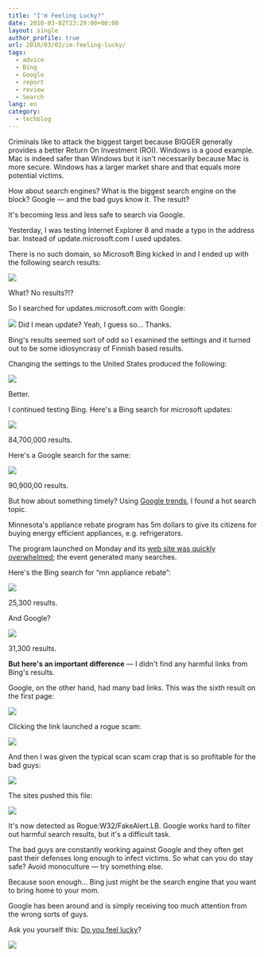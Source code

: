 ```yaml
---
title: "I'm Feeling Lucky?"
date: 2010-03-02T23:29:00+00:00
layout: single
author_profile: true
url: 2010/03/02/im-feeling-lucky/
tags:
  - advice
  - Bing
  - Google
  - report
  - review
  - Search
lang: en
category: 
  - techblog
---
```

Criminals like to attack the biggest target because BIGGER generally provides a better Return On Investment (ROI). Windows is a good example. Mac is indeed safer than Windows but it isn't necessarily because Mac is more secure. Windows has a larger market share and that equals more potential victims.

How about search engines? What is the biggest search engine on the block? Google — and the bad guys know it. The result?

It's becoming less and less safe to search via Google.

Yesterday, I was testing Internet Explorer 8 and made a typo in the address bar. Instead of update.microsoft.com I used updates.

There is no such domain, so Microsoft Bing kicked in and I ended up with the following search results:

[![](http://3.bp.blogspot.com/_vaUVXcmC3OI/S42UDWd6N9I/AAAAAAAABFM/UVKFl7kcbGE/s640/feeling-lucky-01.png)](http://3.bp.blogspot.com/_vaUVXcmC3OI/S42UDWd6N9I/AAAAAAAABFM/UVKFl7kcbGE/s1600-h/feeling-lucky-01.png)

What? No results?!?

So I searched for updates.microsoft.com with Google:

[![](http://3.bp.blogspot.com/_vaUVXcmC3OI/S42Uixng-QI/AAAAAAAABFU/IJfg4VpGvi0/s640/feeling-lucky-02.png)](http://3.bp.blogspot.com/_vaUVXcmC3OI/S42Uixng-QI/AAAAAAAABFU/IJfg4VpGvi0/s1600-h/feeling-lucky-02.png)
Did I mean update? Yeah, I guess so… Thanks.

Bing's results seemed sort of odd so I examined the settings and it turned out to be some idiosyncrasy of Finnish based results.

Changing the settings to the United States produced the following:

[![](http://3.bp.blogspot.com/_vaUVXcmC3OI/S42U5U0ynmI/AAAAAAAABFc/_TLE7ipDjso/s640/feeling-lucky-03.png)](http://3.bp.blogspot.com/_vaUVXcmC3OI/S42U5U0ynmI/AAAAAAAABFc/_TLE7ipDjso/s1600-h/feeling-lucky-03.png)

Better.

I continued testing Bing. Here's a Bing search for microsoft updates:

[![](http://3.bp.blogspot.com/_vaUVXcmC3OI/S42VRBArgpI/AAAAAAAABFk/CYfcaAAonbU/s640/feeling-lucky-04.png)](http://3.bp.blogspot.com/_vaUVXcmC3OI/S42VRBArgpI/AAAAAAAABFk/CYfcaAAonbU/s1600-h/feeling-lucky-04.png)

84,700,000 results.

Here's a Google search for the same:

[![](http://1.bp.blogspot.com/_vaUVXcmC3OI/S42Vxa8kytI/AAAAAAAABFs/dpuShTp-4zk/s640/feeling-lucky-05.png)](http://1.bp.blogspot.com/_vaUVXcmC3OI/S42Vxa8kytI/AAAAAAAABFs/dpuShTp-4zk/s1600-h/feeling-lucky-05.png)

90,900,00 results.

But how about something timely? Using [Google trends](http://www.google.com/trends), I found a hot search topic.

Minnesota's appliance rebate program has 5m dollars to give its citizens for buying energy efficient appliances, e.g. refrigerators.

The program launched on Monday and its [web site was quickly overwhelmed](http://minnesota.publicradio.org/display/web/2010/03/01/appliance-rebate-program-overwhelmed/); the event generated many searches.

Here's the Bing search for “mn appliance rebate”:

[![](http://3.bp.blogspot.com/_vaUVXcmC3OI/S42WY7eUrrI/AAAAAAAABF0/yLYkZDUpwtk/s640/feeling-lucky-06.png)](http://3.bp.blogspot.com/_vaUVXcmC3OI/S42WY7eUrrI/AAAAAAAABF0/yLYkZDUpwtk/s1600-h/feeling-lucky-06.png)

25,300 results.

And Google?

[![](http://1.bp.blogspot.com/_vaUVXcmC3OI/S42WnjHTaLI/AAAAAAAABF8/Herymchqxyg/s640/feeling-lucky-07.png)](http://1.bp.blogspot.com/_vaUVXcmC3OI/S42WnjHTaLI/AAAAAAAABF8/Herymchqxyg/s1600-h/feeling-lucky-07.png)

31,300 results.

**But here's an important difference** — I didn't find any harmful links from Bing's results.

Google, on the other hand, had many bad links. This was the sixth result on the first page:

[![](http://1.bp.blogspot.com/_vaUVXcmC3OI/S42W6_CWwTI/AAAAAAAABGE/nszONEBqXJg/s640/feeling-lucky-08.png)](http://1.bp.blogspot.com/_vaUVXcmC3OI/S42W6_CWwTI/AAAAAAAABGE/nszONEBqXJg/s1600-h/feeling-lucky-08.png)

Clicking the link launched a rogue scam:

[![](http://4.bp.blogspot.com/_vaUVXcmC3OI/S42XFUxDuKI/AAAAAAAABGM/YPbhTY3_ueY/s640/feeling-lucky-09.png)](http://4.bp.blogspot.com/_vaUVXcmC3OI/S42XFUxDuKI/AAAAAAAABGM/YPbhTY3_ueY/s1600-h/feeling-lucky-09.png)

And then I was given the typical scan scam crap that is so profitable for the bad guys:

[![](http://3.bp.blogspot.com/_vaUVXcmC3OI/S42XSka1-aI/AAAAAAAABGU/6HCLwTujYHA/s640/feeling-lucky-10.png)](http://3.bp.blogspot.com/_vaUVXcmC3OI/S42XSka1-aI/AAAAAAAABGU/6HCLwTujYHA/s1600-h/feeling-lucky-10.png)

The sites pushed this file:

[![](http://4.bp.blogspot.com/_vaUVXcmC3OI/S42XhVTTy1I/AAAAAAAABGc/nFY13Rh6YXI/s640/feeling-lucky-11.png)](http://4.bp.blogspot.com/_vaUVXcmC3OI/S42XhVTTy1I/AAAAAAAABGc/nFY13Rh6YXI/s1600-h/feeling-lucky-11.png)

It's now detected as Rogue:W32/FakeAlert.LB. Google works hard to filter out harmful search results, but it's a difficult task.

The bad guys are constantly working against Google and they often get past their defenses long enough to infect victims. So what can you do stay safe? Avoid monoculture — try something else.

Because soon enough… Bing just might be the search engine that you want to bring home to your mom.

Google has been around and is simply receiving too much attention from the wrong sorts of guys.

Ask you yourself this: [Do you feel lucky](http://www.google.com/#hl=en&source=hp&q=i%27m+feeling+lucky&aq=f&aqi=g10&aql=&oq=&fp=c5aa4278f68e4a4)?

[![](http://1.bp.blogspot.com/_vaUVXcmC3OI/S42X3LXlX4I/AAAAAAAABGk/srdTKvftJCI/s640/feeling-lucky-12.png)](http://www.google.com/#hl=en&source=hp&q=i%27m+feeling+lucky&aq=f&aqi=g10&aql=&oq=&fp=c5aa4278f68e4a4)